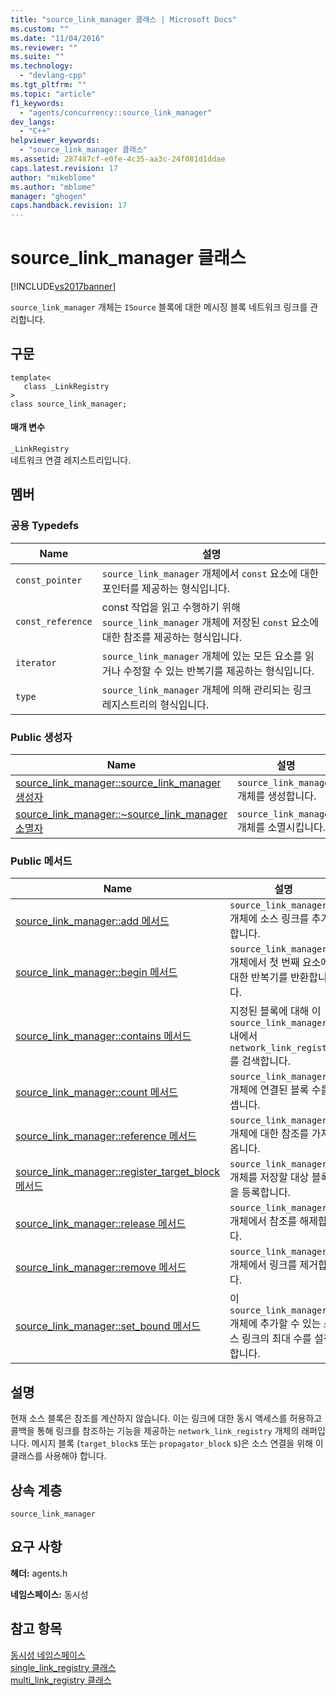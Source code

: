 ```yaml
---
title: "source_link_manager 클래스 | Microsoft Docs"
ms.custom: ""
ms.date: "11/04/2016"
ms.reviewer: ""
ms.suite: ""
ms.technology: 
  - "devlang-cpp"
ms.tgt_pltfrm: ""
ms.topic: "article"
f1_keywords: 
  - "agents/concurrency::source_link_manager"
dev_langs: 
  - "C++"
helpviewer_keywords: 
  - "source_link_manager 클래스"
ms.assetid: 287487cf-e0fe-4c35-aa3c-24f081d1ddae
caps.latest.revision: 17
author: "mikeblome"
ms.author: "mblome"
manager: "ghogen"
caps.handback.revision: 17
---
```

# source_link_manager 클래스
[!INCLUDE[vs2017banner](../../../assembler/inline/includes/vs2017banner.md)]

`source_link_manager` 개체는 `ISource` 블록에 대한 메시징 블록 네트워크 링크를 관리합니다.  
  
## 구문  
  
```  
template<  
   class _LinkRegistry  
>  
class source_link_manager;  
```  
  
#### 매개 변수  
 `_LinkRegistry`  
 네트워크 연결 레지스트리입니다.  
  
## 멤버  
  
### 공용 Typedefs  
  
|Name|설명|  
|----------|--------|  
|`const_pointer`|`source_link_manager` 개체에서 `const` 요소에 대한 포인터를 제공하는 형식입니다.|  
|`const_reference`|const 작업을 읽고 수행하기 위해 `source_link_manager` 개체에 저장된 `const` 요소에 대한 참조를 제공하는 형식입니다.|  
|`iterator`|`source_link_manager` 개체에 있는 모든 요소를 읽거나 수정할 수 있는 반복기를 제공하는 형식입니다.|  
|`type`|`source_link_manager` 개체에 의해 관리되는 링크 레지스트리의 형식입니다.|  
  
### Public 생성자  
  
|Name|설명|  
|----------|--------|  
|[source\_link\_manager::source\_link\_manager 생성자](../Topic/source_link_manager::source_link_manager%20Constructor.md)|`source_link_manager` 개체를 생성합니다.|  
|[source\_link\_manager::~source\_link\_manager 소멸자](../Topic/source_link_manager::~source_link_manager%20Destructor.md)|`source_link_manager` 개체를 소멸시킵니다.|  
  
### Public 메서드  
  
|Name|설명|  
|----------|--------|  
|[source\_link\_manager::add 메서드](../Topic/source_link_manager::add%20Method.md)|`source_link_manager` 개체에 소스 링크를 추가합니다.|  
|[source\_link\_manager::begin 메서드](../Topic/source_link_manager::begin%20Method.md)|`source_link_manager` 개체에서 첫 번째 요소에 대한 반복기를 반환합니다.|  
|[source\_link\_manager::contains 메서드](../Topic/source_link_manager::contains%20Method.md)|지정된 블록에 대해 이 `source_link_manager` 내에서 `network_link_registry`를 검색합니다.|  
|[source\_link\_manager::count 메서드](../Topic/source_link_manager::count%20Method.md)|`source_link_manager` 개체에 연결된 블록 수를 셉니다.|  
|[source\_link\_manager::reference 메서드](../Topic/source_link_manager::reference%20Method.md)|`source_link_manager` 개체에 대한 참조를 가져옵니다.|  
|[source\_link\_manager::register\_target\_block 메서드](../Topic/source_link_manager::register_target_block%20Method.md)|`source_link_manager` 개체를 저장할 대상 블록을 등록합니다.|  
|[source\_link\_manager::release 메서드](../Topic/source_link_manager::release%20Method.md)|`source_link_manager` 개체에서 참조를 해제합니다.|  
|[source\_link\_manager::remove 메서드](../Topic/source_link_manager::remove%20Method.md)|`source_link_manager` 개체에서 링크를 제거합니다.|  
|[source\_link\_manager::set\_bound 메서드](../Topic/source_link_manager::set_bound%20Method.md)|이 `source_link_manager` 개체에 추가할 수 있는 소스 링크의 최대 수를 설정합니다.|  
  
## 설명  
 현재 소스 블록은 참조를 계산하지 않습니다.  이는 링크에 대한 동시 액세스를 허용하고 콜백을 통해 링크를 참조하는 기능을 제공하는 `network_link_registry` 개체의 래퍼입니다.  메시지 블록 \(`target_block`s 또는 `propagator_block` s\)은 소스 연결을 위해 이 클래스를 사용해야 합니다.  
  
## 상속 계층  
 `source_link_manager`  
  
## 요구 사항  
 **헤더:** agents.h  
  
 **네임스페이스:** 동시성  
  
## 참고 항목  
 [동시성 네임스페이스](../../../parallel/concrt/reference/concurrency-namespace.md)   
 [single\_link\_registry 클래스](../../../parallel/concrt/reference/single-link-registry-class.md)   
 [multi\_link\_registry 클래스](../../../parallel/concrt/reference/multi-link-registry-class.md)